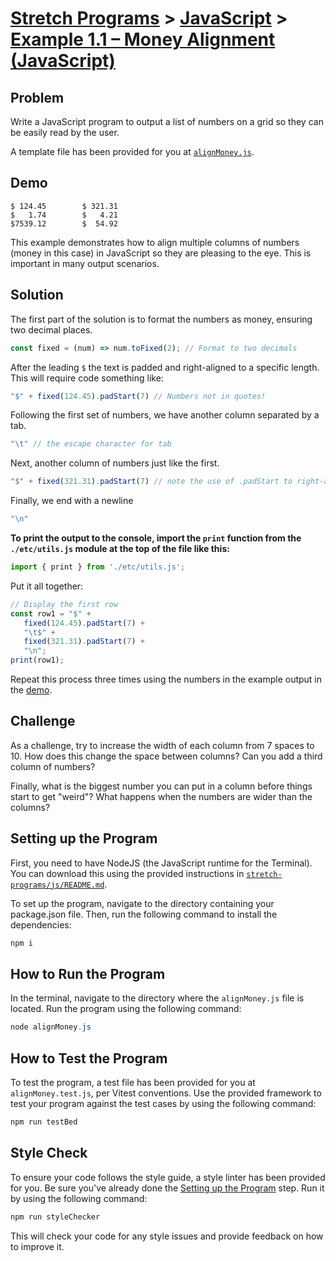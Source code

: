 # [Stretch Programs](../../README.md) > [JavaScript](../README.md) > [Example 1.1 – Money Alignment (JavaScript)](.)

## Problem

Write a JavaScript program to output a list of numbers on a grid so they can be easily read by the user.

A template file has been provided for you at [`alignMoney.js`](alignMoney.js).

## Demo

```
$ 124.45        $ 321.31
$   1.74        $   4.21
$7539.12        $  54.92
```

This example demonstrates how to align multiple columns of numbers (money in this case) in JavaScript so they are pleasing to the eye. This is important in many output scenarios.

## Solution

The first part of the solution is to format the numbers as money, ensuring two decimal places.

```javascript
const fixed = (num) => num.toFixed(2); // Format to two decimals
```

After the leading `$` the text is padded and right-aligned to a specific length. This will require code something like:

```javascript
"$" + fixed(124.45).padStart(7) // Numbers not in quotes!
```

Following the first set of numbers, we have another column separated by a tab.

```javascript
"\t" // the escape character for tab
```

Next, another column of numbers just like the first.

```javascript
"$" + fixed(321.31).padStart(7) // note the use of .padStart to right-align
```

Finally, we end with a newline

```javascript
"\n"
```

**To print the output to the console, import the `print` function from the `./etc/utils.js` module at the top of the file like this:**

```javascript
import { print } from './etc/utils.js';
```

Put it all together:

```javascript
// Display the first row
const row1 = "$" +
   fixed(124.45).padStart(7) +
   "\t$" +
   fixed(321.31).padStart(7) +
   "\n";
print(row1);
```

Repeat this process three times using the numbers in the example output in the [demo](#demo).

## Challenge

As a challenge, try to increase the width of each column from 7 spaces to 10. How does this change the space between columns? Can you add a third column of numbers?

Finally, what is the biggest number you can put in a column before things start to get "weird"? What happens when the numbers are wider than the columns?

## Setting up the Program

First, you need to have NodeJS (the JavaScript runtime for the Terminal). You can download this using the provided instructions in [`stretch-programs/js/README.md`](../README.md).

To set up the program, navigate to the directory containing your package.json file. Then, run the following command to install the dependencies:

```Powershell
npm i
```

## How to Run the Program

In the terminal, navigate to the directory where the `alignMoney.js` file is located. Run the program using the following command:

```Powershell
node alignMoney.js
```

## How to Test the Program

To test the program, a test file has been provided for you at `alignMoney.test.js`, per Vitest conventions. Use the provided framework to test your program against the test cases by using the following command:

```Powershell
npm run testBed
```

## Style Check

To ensure your code follows the style guide, a style linter has been provided for you. Be sure you've already done the [Setting up the Program](#setting-up-the-program) step. Run it by using the following command:

```Powershell
npm run styleChecker
```

This will check your code for any style issues and provide feedback on how to improve it.
